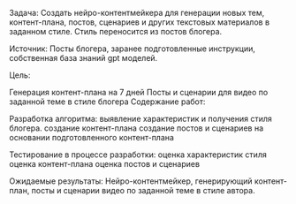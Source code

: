 Задача:
Создать нейро-контентмейкера для генерации новых тем, контент-плана, постов, сценариев и других текстовых материалов в заданном стиле. Стиль переносится из постов блогера.

Источник: Посты блогера, заранее подготовленные инструкции, собственная база знаний gpt моделей.

Цель:

Генерация контент-плана на 7 дней
Посты и сценарии для видео по заданной теме в стиле блогера
Содержание работ:

Разработка алгоритма:
выявление характеристик и получения стиля блогера.
создание контент-плана
создание постов и сценариев на основании подготовленного контент-плана

Тестирование в процессе разработки:
оценка характеристик стиля
оценка контент-плана
оценка постов и сценариев

Ожидаемые результаты: Нейро-контентмейкер, генерирующий контент-план, посты и сценарии видео по заданной теме в стиле автора.
